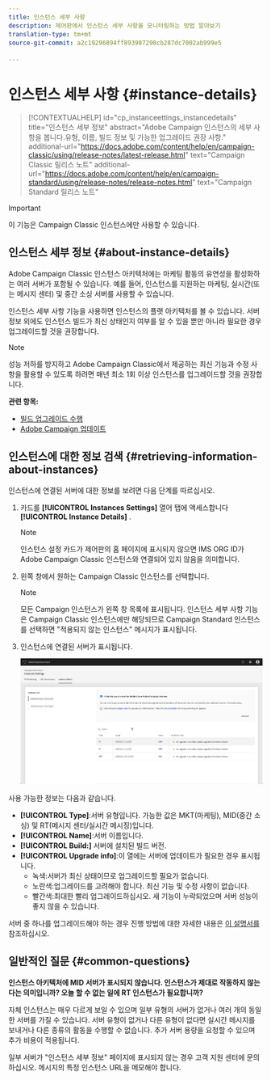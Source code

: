 ```yaml
---
title: 인스턴스 세부 사항
description: 제어판에서 인스턴스 세부 사항을 모니터링하는 방법 알아보기
translation-type: tm+mt
source-git-commit: a2c19296894ff893987290cb287dc7002ab999e5

---
```



# 인스턴스 세부 사항 {#instance-details}

>[!CONTEXTUALHELP]
>id=&quot;cp_instanceettings_instancedetails&quot;
>title=&quot;인스턴스 세부 정보&quot;
>abstract=&quot;Adobe Campaign 인스턴스의 세부 사항을 봅니다.유형, 이름, 빌드 정보 및 가능한 업그레이드 권장 사항.&quot;
>additional-url=&quot;https://docs.adobe.com/content/help/en/campaign-classic/using/release-notes/latest-release.html&quot; text=&quot;Campaign Classic 릴리스 노트&quot;
>additional-url=&quot;https://docs.adobe.com/content/help/en/campaign-standard/using/release-notes/release-notes.html&quot; text=&quot;Campaign Standard 릴리스 노트&quot;

>[!IMPORTANT]
>
>이 기능은 Campaign Classic 인스턴스에만 사용할 수 있습니다.

## 인스턴스 세부 정보 {#about-instance-details}

Adobe Campaign Classic 인스턴스 아키텍처에는 마케팅 활동의 유연성을 활성화하는 여러 서버가 포함될 수 있습니다. 예를 들어, 인스턴스를 지원하는 마케팅, 실시간(또는 메시지 센터) 및 중간 소싱 서버를 사용할 수 있습니다.

인스턴스 세부 사항 기능을 사용하면 인스턴스의 플랫 아키텍처를 볼 수 있습니다. 서버 정보 외에도 인스턴스 빌드가 최신 상태인지 여부를 알 수 있을 뿐만 아니라 필요한 경우 업그레이드할 것을 권장합니다.

>[!NOTE]
>
>성능 저하를 방지하고 Adobe Campaign Classic에서 제공하는 최신 기능과 수정 사항을 활용할 수 있도록 하려면 매년 최소 1회 이상 인스턴스를 업그레이드할 것을 권장합니다.

**관련 항목:**

* [빌드 업그레이드 수행](https://docs.campaign.adobe.com/doc/AC/getting_started/EN/buildUpgrade.html)
* [Adobe Campaign 업데이트](https://docs.campaign.adobe.com/doc/AC/en/PRO_Updating_Adobe_Campaign_Introduction.html)

## 인스턴스에 대한 정보 검색 {#retrieving-information-about-instances}

인스턴스에 연결된 서버에 대한 정보를 보려면 다음 단계를 따르십시오.

1. 카드를 **[!UICONTROL Instances Settings]** 열어 탭에 액세스합니다 **[!UICONTROL Instance Details]** .

   >[!NOTE]
   >
   >인스턴스 설정 카드가 제어판의 홈 페이지에 표시되지 않으면 IMS ORG ID가 Adobe Campaign Classic 인스턴스와 연결되어 있지 않음을 의미합니다.

1. 왼쪽 창에서 원하는 Campaign Classic 인스턴스를 선택합니다.

   >[!NOTE]
   >
   >모든 Campaign 인스턴스가 왼쪽 창 목록에 표시됩니다. 인스턴스 세부 사항 기능은 Campaign Classic 인스턴스에만 해당되므로 Campaign Standard 인스턴스를 선택하면 &quot;적용되지 않는 인스턴스&quot; 메시지가 표시됩니다.

1. 인스턴스에 연결된 서버가 표시됩니다.

   ![](assets/instance_details.png)

사용 가능한 정보는 다음과 같습니다.

* **[!UICONTROL Type]**:서버 유형입니다. 가능한 값은 MKT(마케팅), MID(중간 소싱) 및 RT(메시지 센터/실시간 메시징)입니다.
* **[!UICONTROL Name]**:서버 이름입니다.
* **[!UICONTROL Build:]** 서버에 설치된 빌드 버전.
* **[!UICONTROL Upgrade info]**:이 열에는 서버에 업데이트가 필요한 경우 표시됩니다.
   * 녹색:서버가 최신 상태이므로 업그레이드할 필요가 없습니다.
   * 노란색:업그레이드를 고려해야 합니다. 최신 기능 및 수정 사항이 없습니다.
   * 빨간색:최대한 빨리 업그레이드하십시오. 새 기능이 누락되었으며 서버 성능이 좋지 않을 수 있습니다.

서버 중 하나를 업그레이드해야 하는 경우 진행 방법에 대한 자세한 내용은 [이 설명서를](https://docs.campaign.adobe.com/doc/AC/getting_started/EN/buildUpgrade.html) 참조하십시오.

## 일반적인 질문 {#common-questions}

**인스턴스 아키텍처에 MID 서버가 표시되지 않습니다. 인스턴스가 제대로 작동하지 않는다는 의미입니까? 오늘 할 수 없는 일에 RT 인스턴스가 필요합니까?**

자체 인스턴스는 매우 다르게 보일 수 있으며 일부 유형의 서버가 없거나 여러 개의 동일한 서버를 가질 수 있습니다. 서버 유형이 없거나 다른 유형이 없다면 실시간 메시지를 보내거나 다른 종류의 활동을 수행할 수 없습니다. 추가 서버 용량을 요청할 수 있으며 추가 비용이 적용됩니다.

일부 서버가 &quot;인스턴스 세부 정보&quot; 페이지에 표시되지 않는 경우 고객 지원 센터에 문의하십시오. 메시지의 특정 인스턴스 URL을 메모해야 합니다.
